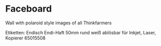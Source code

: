 Faceboard
=========

Wall with polaroid style images of all Thinkfarmers

Etiketten: Endisch Endi-Haft 50mm rund weiß ablösbar für Inkjet, Laser, Kopierer 65015508

